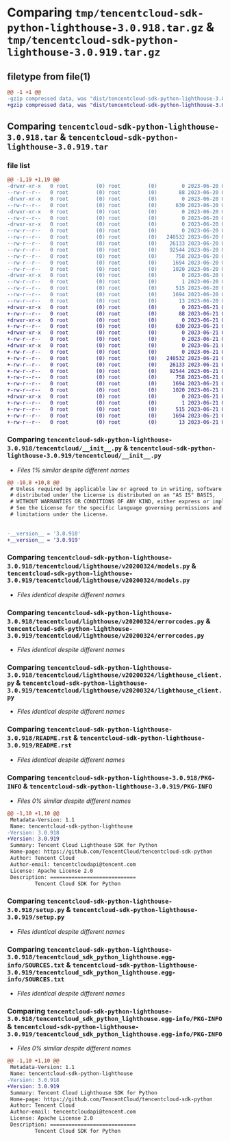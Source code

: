 # Comparing `tmp/tencentcloud-sdk-python-lighthouse-3.0.918.tar.gz` & `tmp/tencentcloud-sdk-python-lighthouse-3.0.919.tar.gz`

## filetype from file(1)

```diff
@@ -1 +1 @@
-gzip compressed data, was "dist/tencentcloud-sdk-python-lighthouse-3.0.918.tar", last modified: Tue Jun 20 02:43:31 2023, max compression
+gzip compressed data, was "dist/tencentcloud-sdk-python-lighthouse-3.0.919.tar", last modified: Wed Jun 21 00:31:23 2023, max compression
```

## Comparing `tencentcloud-sdk-python-lighthouse-3.0.918.tar` & `tencentcloud-sdk-python-lighthouse-3.0.919.tar`

### file list

```diff
@@ -1,19 +1,19 @@
-drwxr-xr-x   0 root         (0) root         (0)        0 2023-06-20 02:43:31.000000 tencentcloud-sdk-python-lighthouse-3.0.918/
--rw-r--r--   0 root         (0) root         (0)       88 2023-06-20 02:43:31.000000 tencentcloud-sdk-python-lighthouse-3.0.918/setup.cfg
-drwxr-xr-x   0 root         (0) root         (0)        0 2023-06-20 02:43:31.000000 tencentcloud-sdk-python-lighthouse-3.0.918/tencentcloud/
--rw-r--r--   0 root         (0) root         (0)      630 2023-06-20 02:43:30.000000 tencentcloud-sdk-python-lighthouse-3.0.918/tencentcloud/__init__.py
-drwxr-xr-x   0 root         (0) root         (0)        0 2023-06-20 02:43:31.000000 tencentcloud-sdk-python-lighthouse-3.0.918/tencentcloud/lighthouse/
--rw-r--r--   0 root         (0) root         (0)        0 2023-06-20 02:43:30.000000 tencentcloud-sdk-python-lighthouse-3.0.918/tencentcloud/lighthouse/__init__.py
-drwxr-xr-x   0 root         (0) root         (0)        0 2023-06-20 02:43:31.000000 tencentcloud-sdk-python-lighthouse-3.0.918/tencentcloud/lighthouse/v20200324/
--rw-r--r--   0 root         (0) root         (0)        0 2023-06-20 02:43:30.000000 tencentcloud-sdk-python-lighthouse-3.0.918/tencentcloud/lighthouse/v20200324/__init__.py
--rw-r--r--   0 root         (0) root         (0)   240532 2023-06-20 02:43:30.000000 tencentcloud-sdk-python-lighthouse-3.0.918/tencentcloud/lighthouse/v20200324/models.py
--rw-r--r--   0 root         (0) root         (0)    26133 2023-06-20 02:43:30.000000 tencentcloud-sdk-python-lighthouse-3.0.918/tencentcloud/lighthouse/v20200324/errorcodes.py
--rw-r--r--   0 root         (0) root         (0)    92544 2023-06-20 02:43:30.000000 tencentcloud-sdk-python-lighthouse-3.0.918/tencentcloud/lighthouse/v20200324/lighthouse_client.py
--rw-r--r--   0 root         (0) root         (0)      758 2023-06-20 02:43:30.000000 tencentcloud-sdk-python-lighthouse-3.0.918/README.rst
--rw-r--r--   0 root         (0) root         (0)     1694 2023-06-20 02:43:31.000000 tencentcloud-sdk-python-lighthouse-3.0.918/PKG-INFO
--rw-r--r--   0 root         (0) root         (0)     1020 2023-06-20 02:43:30.000000 tencentcloud-sdk-python-lighthouse-3.0.918/setup.py
-drwxr-xr-x   0 root         (0) root         (0)        0 2023-06-20 02:43:31.000000 tencentcloud-sdk-python-lighthouse-3.0.918/tencentcloud_sdk_python_lighthouse.egg-info/
--rw-r--r--   0 root         (0) root         (0)        1 2023-06-20 02:43:31.000000 tencentcloud-sdk-python-lighthouse-3.0.918/tencentcloud_sdk_python_lighthouse.egg-info/dependency_links.txt
--rw-r--r--   0 root         (0) root         (0)      515 2023-06-20 02:43:31.000000 tencentcloud-sdk-python-lighthouse-3.0.918/tencentcloud_sdk_python_lighthouse.egg-info/SOURCES.txt
--rw-r--r--   0 root         (0) root         (0)     1694 2023-06-20 02:43:31.000000 tencentcloud-sdk-python-lighthouse-3.0.918/tencentcloud_sdk_python_lighthouse.egg-info/PKG-INFO
--rw-r--r--   0 root         (0) root         (0)       13 2023-06-20 02:43:31.000000 tencentcloud-sdk-python-lighthouse-3.0.918/tencentcloud_sdk_python_lighthouse.egg-info/top_level.txt
+drwxr-xr-x   0 root         (0) root         (0)        0 2023-06-21 00:31:23.000000 tencentcloud-sdk-python-lighthouse-3.0.919/
+-rw-r--r--   0 root         (0) root         (0)       88 2023-06-21 00:31:23.000000 tencentcloud-sdk-python-lighthouse-3.0.919/setup.cfg
+drwxr-xr-x   0 root         (0) root         (0)        0 2023-06-21 00:31:23.000000 tencentcloud-sdk-python-lighthouse-3.0.919/tencentcloud/
+-rw-r--r--   0 root         (0) root         (0)      630 2023-06-21 00:31:23.000000 tencentcloud-sdk-python-lighthouse-3.0.919/tencentcloud/__init__.py
+drwxr-xr-x   0 root         (0) root         (0)        0 2023-06-21 00:31:23.000000 tencentcloud-sdk-python-lighthouse-3.0.919/tencentcloud/lighthouse/
+-rw-r--r--   0 root         (0) root         (0)        0 2023-06-21 00:31:23.000000 tencentcloud-sdk-python-lighthouse-3.0.919/tencentcloud/lighthouse/__init__.py
+drwxr-xr-x   0 root         (0) root         (0)        0 2023-06-21 00:31:23.000000 tencentcloud-sdk-python-lighthouse-3.0.919/tencentcloud/lighthouse/v20200324/
+-rw-r--r--   0 root         (0) root         (0)        0 2023-06-21 00:31:23.000000 tencentcloud-sdk-python-lighthouse-3.0.919/tencentcloud/lighthouse/v20200324/__init__.py
+-rw-r--r--   0 root         (0) root         (0)   240532 2023-06-21 00:31:23.000000 tencentcloud-sdk-python-lighthouse-3.0.919/tencentcloud/lighthouse/v20200324/models.py
+-rw-r--r--   0 root         (0) root         (0)    26133 2023-06-21 00:31:23.000000 tencentcloud-sdk-python-lighthouse-3.0.919/tencentcloud/lighthouse/v20200324/errorcodes.py
+-rw-r--r--   0 root         (0) root         (0)    92544 2023-06-21 00:31:23.000000 tencentcloud-sdk-python-lighthouse-3.0.919/tencentcloud/lighthouse/v20200324/lighthouse_client.py
+-rw-r--r--   0 root         (0) root         (0)      758 2023-06-21 00:31:23.000000 tencentcloud-sdk-python-lighthouse-3.0.919/README.rst
+-rw-r--r--   0 root         (0) root         (0)     1694 2023-06-21 00:31:23.000000 tencentcloud-sdk-python-lighthouse-3.0.919/PKG-INFO
+-rw-r--r--   0 root         (0) root         (0)     1020 2023-06-21 00:31:23.000000 tencentcloud-sdk-python-lighthouse-3.0.919/setup.py
+drwxr-xr-x   0 root         (0) root         (0)        0 2023-06-21 00:31:23.000000 tencentcloud-sdk-python-lighthouse-3.0.919/tencentcloud_sdk_python_lighthouse.egg-info/
+-rw-r--r--   0 root         (0) root         (0)        1 2023-06-21 00:31:23.000000 tencentcloud-sdk-python-lighthouse-3.0.919/tencentcloud_sdk_python_lighthouse.egg-info/dependency_links.txt
+-rw-r--r--   0 root         (0) root         (0)      515 2023-06-21 00:31:23.000000 tencentcloud-sdk-python-lighthouse-3.0.919/tencentcloud_sdk_python_lighthouse.egg-info/SOURCES.txt
+-rw-r--r--   0 root         (0) root         (0)     1694 2023-06-21 00:31:23.000000 tencentcloud-sdk-python-lighthouse-3.0.919/tencentcloud_sdk_python_lighthouse.egg-info/PKG-INFO
+-rw-r--r--   0 root         (0) root         (0)       13 2023-06-21 00:31:23.000000 tencentcloud-sdk-python-lighthouse-3.0.919/tencentcloud_sdk_python_lighthouse.egg-info/top_level.txt
```

### Comparing `tencentcloud-sdk-python-lighthouse-3.0.918/tencentcloud/__init__.py` & `tencentcloud-sdk-python-lighthouse-3.0.919/tencentcloud/__init__.py`

 * *Files 1% similar despite different names*

```diff
@@ -10,8 +10,8 @@
 # Unless required by applicable law or agreed to in writing, software
 # distributed under the License is distributed on an "AS IS" BASIS,
 # WITHOUT WARRANTIES OR CONDITIONS OF ANY KIND, either express or implied.
 # See the License for the specific language governing permissions and
 # limitations under the License.
 
 
-__version__ = '3.0.918'
+__version__ = '3.0.919'
```

### Comparing `tencentcloud-sdk-python-lighthouse-3.0.918/tencentcloud/lighthouse/v20200324/models.py` & `tencentcloud-sdk-python-lighthouse-3.0.919/tencentcloud/lighthouse/v20200324/models.py`

 * *Files identical despite different names*

### Comparing `tencentcloud-sdk-python-lighthouse-3.0.918/tencentcloud/lighthouse/v20200324/errorcodes.py` & `tencentcloud-sdk-python-lighthouse-3.0.919/tencentcloud/lighthouse/v20200324/errorcodes.py`

 * *Files identical despite different names*

### Comparing `tencentcloud-sdk-python-lighthouse-3.0.918/tencentcloud/lighthouse/v20200324/lighthouse_client.py` & `tencentcloud-sdk-python-lighthouse-3.0.919/tencentcloud/lighthouse/v20200324/lighthouse_client.py`

 * *Files identical despite different names*

### Comparing `tencentcloud-sdk-python-lighthouse-3.0.918/README.rst` & `tencentcloud-sdk-python-lighthouse-3.0.919/README.rst`

 * *Files identical despite different names*

### Comparing `tencentcloud-sdk-python-lighthouse-3.0.918/PKG-INFO` & `tencentcloud-sdk-python-lighthouse-3.0.919/PKG-INFO`

 * *Files 0% similar despite different names*

```diff
@@ -1,10 +1,10 @@
 Metadata-Version: 1.1
 Name: tencentcloud-sdk-python-lighthouse
-Version: 3.0.918
+Version: 3.0.919
 Summary: Tencent Cloud Lighthouse SDK for Python
 Home-page: https://github.com/TencentCloud/tencentcloud-sdk-python
 Author: Tencent Cloud
 Author-email: tencentcloudapi@tencent.com
 License: Apache License 2.0
 Description: ============================
         Tencent Cloud SDK for Python
```

### Comparing `tencentcloud-sdk-python-lighthouse-3.0.918/setup.py` & `tencentcloud-sdk-python-lighthouse-3.0.919/setup.py`

 * *Files identical despite different names*

### Comparing `tencentcloud-sdk-python-lighthouse-3.0.918/tencentcloud_sdk_python_lighthouse.egg-info/SOURCES.txt` & `tencentcloud-sdk-python-lighthouse-3.0.919/tencentcloud_sdk_python_lighthouse.egg-info/SOURCES.txt`

 * *Files identical despite different names*

### Comparing `tencentcloud-sdk-python-lighthouse-3.0.918/tencentcloud_sdk_python_lighthouse.egg-info/PKG-INFO` & `tencentcloud-sdk-python-lighthouse-3.0.919/tencentcloud_sdk_python_lighthouse.egg-info/PKG-INFO`

 * *Files 0% similar despite different names*

```diff
@@ -1,10 +1,10 @@
 Metadata-Version: 1.1
 Name: tencentcloud-sdk-python-lighthouse
-Version: 3.0.918
+Version: 3.0.919
 Summary: Tencent Cloud Lighthouse SDK for Python
 Home-page: https://github.com/TencentCloud/tencentcloud-sdk-python
 Author: Tencent Cloud
 Author-email: tencentcloudapi@tencent.com
 License: Apache License 2.0
 Description: ============================
         Tencent Cloud SDK for Python
```

